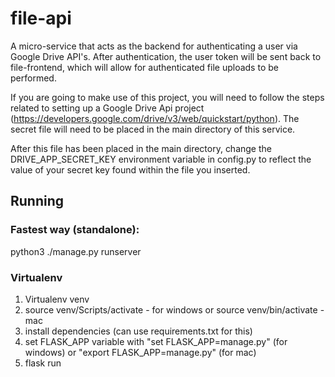 # file-api

A micro-service that acts as the backend for authenticating a user via Google Drive API's. After authentication, the
user token will be sent back to file-frontend, which will allow for authenticated file uploads to be performed.

If you are going to make use of this project, you will need to follow the steps related to setting up a Google Drive Api
project (https://developers.google.com/drive/v3/web/quickstart/python). The secret file will need to be placed in the
main directory of this service.

After this file has been placed in the main directory, change the DRIVE_APP_SECRET_KEY environment variable in config.py
to reflect the value of your secret key found within the file you inserted.

## Running

### Fastest way (standalone):

python3 ./manage.py runserver

### Virtualenv

1) Virtualenv venv
2) source venv/Scripts/activate - for windows
or source venv/bin/activate - mac
3) install dependencies (can use requirements.txt for this)
4) set FLASK_APP variable with
    "set FLASK_APP=manage.py" (for windows)
    or "export FLASK_APP=manage.py" (for mac)
5) flask run
